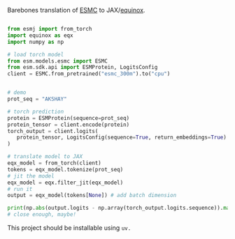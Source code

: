 Barebones translation of [ESMC](https://github.com/evolutionaryscale/esm) to JAX/[equinox](https://docs.kidger.site/equinox/).


```python

from esmj import from_torch
import equinox as eqx
import numpy as np

# load torch model
from esm.models.esmc import ESMC
from esm.sdk.api import ESMProtein, LogitsConfig
client = ESMC.from_pretrained("esmc_300m").to("cpu")


# demo
prot_seq = "AKSHAY"

# torch prediction
protein = ESMProtein(sequence=prot_seq)
protein_tensor = client.encode(protein)
torch_output = client.logits(
   protein_tensor, LogitsConfig(sequence=True, return_embeddings=True)
)

# translate model to JAX
eqx_model = from_torch(client)
tokens = eqx_model.tokenize(prot_seq)
# jit the model
eqx_model = eqx.filter_jit(eqx_model)
# run it
output = eqx_model(tokens[None]) # add batch dimension

print(np.abs(output.logits - np.array(torch_output.logits.sequence)).max())
# close enough, maybe!
```


This project should be installable using `uv.`